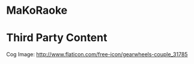 # MaKoRaoke

# Third Party Content
Cog Image: http://www.flaticon.com/free-icon/gearwheels-couple_31785
